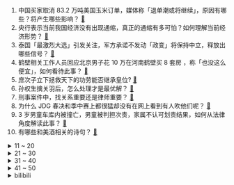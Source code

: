 1. 中国买家取消 83.2 万吨美国玉米订单，媒体称「退单潮或将继续」，原因有哪些？将产生哪些影响？ [:link:](https://www.zhihu.com/question/601093371)
2. 央行表示当前我国经济没有出现通缩，真正的通缩有多可怕？如何理解当前经济形势？ [:link:](https://www.zhihu.com/question/601089240)
3. 泰国「最激烈大选」引发关注，军方承诺不发动「政变」将保持中立，释放出哪些信号？ [:link:](https://www.zhihu.com/question/601033140)
4. 鹤壁相关工作人员回应北京男子花 10 万在河南鹤壁买 8 套房 ，称「也没这么便宜」，如何看待此事？ [:link:](https://www.zhihu.com/question/601030343)
5. 庶次子立下拯救天下的功劳能否继承皇位? [:link:](https://www.zhihu.com/question/600936013)
6. 孙权生擒关羽后，怎么处理才是最优解？ [:link:](https://www.zhihu.com/question/600728140)
7. 刑事案件中，找关系重要还是律师重要？ [:link:](https://www.zhihu.com/question/600270499)
8. 为什么 JDG 春决和季中赛上都很猛却没有在网上看到有人吹他们呢？ [:link:](https://www.zhihu.com/question/600962131)
9. 3 岁男童车库内被撞亡，男童被判担次责，家属不认可划责结果，如何从法律角度解读此事？ [:link:](https://www.zhihu.com/question/601059330)
10. 有哪些和美酒相关的诗句？ [:link:](https://www.zhihu.com/question/594012806)
<details>
<summary>11 ~ 20</summary>

11. 脱口秀演员演出玩梗引争议，笑果文化致歉称「无限期停止其工作」，如何看待此事？玩梗如何把握尺度？ [:link:](https://www.zhihu.com/question/601077871)
12. 想知道西湖醋鱼真的很难吃吗？ [:link:](https://www.zhihu.com/question/600414721)
13. 如何看待 35 岁重返大厂人士称「自己都觉得自己跟不上」，如何看待这种想法？如何解决这种困境？ [:link:](https://www.zhihu.com/question/600973762)
14. 恐龙几十吨重，孵蛋会把蛋压碎吗？ [:link:](https://www.zhihu.com/question/591115526)
15. 海关总署回应吉林新增海参崴为境外中转港口， 该举措将带来哪些影响？哪些信息值得关注？ [:link:](https://www.zhihu.com/question/601169779)
16. 北京市文化执法总队表示「已对笑果立案调查」，后续调查进展将如何？该事件起到了哪些警示意义？ [:link:](https://www.zhihu.com/question/601126935)
17. 编程大佬陈皓（左耳朵耗子）心梗去世，你对他有哪些记忆？ [:link:](https://www.zhihu.com/question/601049419)
18. 钟南山指出「全国约有 80% 以上人群感染过新冠，感染后要及时用药」，个人该怎样做好防护？ [:link:](https://www.zhihu.com/question/601089217)
19. 香港居民梁成运间谍案一审宣判，被判处无期徒刑，如何看待这一结果？ [:link:](https://www.zhihu.com/question/601038349)
20. 都说《塞尔达：旷野之息》重新定义了开放世界游戏，那么这六年来，哪些游戏明显有受到旷野之息的启发或影响？ [:link:](https://www.zhihu.com/question/598891758)
</details>
<details>
<summary>21 ~ 30</summary>

21. 《漫长的季节》里沈墨为什么拒绝弹奏《纤夫的爱》钢琴曲？ [:link:](https://www.zhihu.com/question/600523934)
22. 哪些轻量吸尘器适合在小户型中使用？ [:link:](https://www.zhihu.com/question/591072192)
23. 多家银行 5 月 15 日起正式调整两类存款利率，有银行下调幅度达 55 个基点，将带来哪些影响？ [:link:](https://www.zhihu.com/question/601019389)
24. 如何看待 SuperClue 的排名结果？ [:link:](https://www.zhihu.com/question/599981108)
25. 职人想有点兴趣爱好，是不是都得成为时间管理大师？有没有什么小技巧分享？ [:link:](https://www.zhihu.com/question/600969296)
26. 35 岁后的大厂人，现在都是什么状态？生活中最大的变化是什么？ [:link:](https://www.zhihu.com/question/600968246)
27. 飞行员为什么对视力要求这么高？ [:link:](https://www.zhihu.com/question/430955967)
28. 如果你发现所有人的记忆都被篡改了，会发生怎样的故事？ [:link:](https://www.zhihu.com/question/598229840)
29. 预算 800 元，如何挑选适合自己的咖啡机？ [:link:](https://www.zhihu.com/question/595044171)
30. 为什么现在原生家庭的问题这么严重？ [:link:](https://www.zhihu.com/question/573338695)
</details>
<details>
<summary>31 ~ 40</summary>

31. 《三傻大闹宝莱坞》里，面试官会最终录用拉朱是因为他身上什么样的品质？ [:link:](https://www.zhihu.com/question/61202314)
32. 广东拟推行「妈妈岗」就业模式促进妇女就业，这对女性员工劳动权益有哪些保障？将产生哪些影响？ [:link:](https://www.zhihu.com/question/601023447)
33. 如果你一不小心被选中成为拥有超能力的人，你会选择成为超级英雄吗？ [:link:](https://www.zhihu.com/question/47859618)
34. 大象天敌不多，为什么耳朵进化的那么大？ [:link:](https://www.zhihu.com/question/600383550)
35. 地煞星吊车尾的几位好汉，单论武艺，打得过梁山的喽啰吗？ [:link:](https://www.zhihu.com/question/600785321)
36. 《鹿鼎记》中，多隆到底知不知道是韦小宝捅的他？ [:link:](https://www.zhihu.com/question/600591615)
37. 怎样装修毛坯房最省钱？ [:link:](https://www.zhihu.com/question/588016152)
38. 公务员考试中为什么会有「性别限制」？ [:link:](https://www.zhihu.com/question/595885205)
39. 在我心里工作和事业的排序高于爱情，这样的我适合谈恋爱吗？ [:link:](https://www.zhihu.com/question/599208447)
40. 2022-23 赛季 CBA 辽宁 4:0 横扫浙江卫冕总冠军，如何评价辽宁队的表现？ [:link:](https://www.zhihu.com/question/601142779)
</details>
<details>
<summary>41 ~ 50</summary>

41. 欧冠半决赛首回合米兰德比 0:2 落败，AC米兰次回合翻盘逆转国际米兰的概率有多大？ [:link:](https://www.zhihu.com/question/601069914)
42. 曝山东泰山外援孙准浩正接受警方调查，试图上海出境时被带走，因涉嫌非公务人员贿赂，哪些信息值得关注？ [:link:](https://www.zhihu.com/question/601059835)
43. 考研后再考公务员与考上公务员后再考研各有哪些利弊？ [:link:](https://www.zhihu.com/question/596393596)
44. OpenAI 进一步开放第三方插件，ChatGPT Plus 用户本周可体验联网和插件功能，有何意义？ [:link:](https://www.zhihu.com/question/600789678)
45. 欧盟批准微软 690 亿美元收购动视暴雪，如何看待这一收购？哪些信息值得关注？ [:link:](https://www.zhihu.com/question/601191029)
46. 如何评价塞尔达系列游戏新作《塞尔达传说：王国之泪》？ [:link:](https://www.zhihu.com/question/600473083)
47. 游戏《塞尔达传说：王国之泪》有哪些适合新手的攻略分享？ [:link:](https://www.zhihu.com/question/587092478)
48. 频频翻车的「爱情长跑」到底值得吗？ [:link:](https://www.zhihu.com/question/599386480)
49. 蒸烤箱一体机好用吗，跟单独的蒸箱、烤箱有什么区别？ [:link:](https://www.zhihu.com/question/48277578)
50. 插电混动都有哪些优缺点，你更看重什么？ [:link:](https://www.zhihu.com/question/600849617)
</details><details>
<summary>bilibili</summary>

</details>